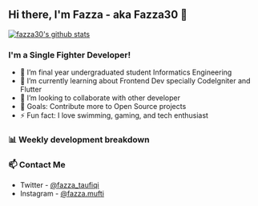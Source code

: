 ## Hi there, I'm Fazza - aka Fazza30 👋

[![fazza30's github stats](https://github-readme-stats.vercel.app/api?username=fazza30)](https://github.com/fazza30/fazza30)

### I'm a Single Fighter Developer!
- 🔭 I’m final year undergraduated student Informatics Engineering
- 🌱 I’m currently learning about Frontend Dev specially CodeIgniter and Flutter
- 👯 I’m looking to collaborate with other developer
- 🥅 Goals: Contribute more to Open Source projects
- ⚡ Fun fact: I love swimming, gaming, and tech enthusiast 

### 📊 Weekly development breakdown

<!-- START_SECTION:waka -->
<!-- END_SECTION:waka -->


### 📫 Contact Me
- Twitter - [@fazza_taufiqi](https://twitter.com/fazza_taufiqi)
- Instagram - [@fazza.mufti](https://instagram.com/fazza.mufti)
